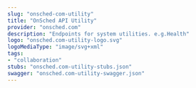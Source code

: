```yaml
---
slug: "onsched-com-utility"
title: "OnSched API Utility"
provider: "onsched.com"
description: "Endpoints for system utilities. e.g.Health"
logo: "onsched.com-utility-logo.svg"
logoMediaType: "image/svg+xml"
tags:
- "collaboration"
stubs: "onsched.com-utility-stubs.json"
swagger: "onsched.com-utility-swagger.json"
---
```

